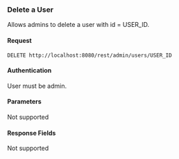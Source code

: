 ### Delete a User
Allows admins to delete a user with id = USER_ID.

#### Request
`DELETE http://localhost:8080/rest/admin/users/USER_ID`

#### Authentication
User must be admin.

#### Parameters
Not supported

#### Response Fields
Not supported